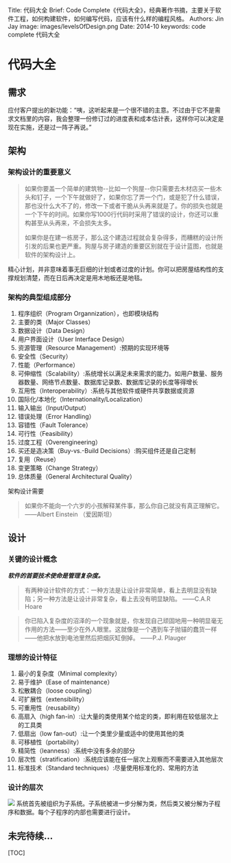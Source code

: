 Title:   代码大全
Brief:   Code Complete《代码大全》，经典著作书摘，主要关于软件工程，如何构建软件，如何编写代码，应该有什么样的编程风格。
Authors: Jin Jay
image:  images/levelsOfDesign.png
Date:    2014-10
keywords: code complete
          代码大全


# 代码大全
## 需求
应付客户提出的新功能：“咦，这听起来是一个很不错的主意。不过由于它不是需求文档里的内容，我会整理一份修订过的进度表和成本估计表，这样你可以决定是现在实施，还是过一阵子再说。”

## 架构
### 架构设计的重要意义
> 如果你要盖一个简单的建筑物--比如一个狗屋--你只需要去木材店买一些木头和钉子，一个下午就做好了，如果你忘了弄一个门，或是犯了什么错误，那也没什么大不了的，修改一下或者干脆从头再来就是了。你的损失也就是一个下午的时间。如果你写1000行代码时采用了错误的设计，你还可以重构甚至从头再来，不会损失太多。  
>   
> 如果你是在建一栋房子，那么这个建造过程就会复杂得多，而糟糕的设计所引发的后果也更严重。狗屋与房子建造的重要区别就在于设计蓝图，也就是软件的架构设计上。

精心计划，并非意味着事无巨细的计划或者过度的计划。你可以把房屋结构性的支撑规划清楚，而在日后再决定是用木地板还是地毯。

### 架构的典型组成部分
1. 程序组织（Program Organnization），也即模块结构
2. 主要的类（Major Classes）
3. 数据设计（Data Design）
4. 用户界面设计（User Interface Design）
5. 资源管理（Resource Management）:预期的实现环境等
6. 安全性（Security）
7. 性能（Performance）
8. 可伸缩性（Scalability）:系统增长以满足未来需求的能力。如用户数量、服务器数量、网络节点数量、数据库记录数、数据库记录的长度等得增长
9. 互用性（Interoperability）:系统与其他软件或硬件共享数据或资源
10. 国际化/本地化（Internationality/Localization）
11. 输入输出（Input/Output）
12. 错误处理（Error Handling）
13. 容错性（Fault Tolerance）
14. 可行性（Feasibility）
15. 过度工程（Overengineering）
16. 买还是造决策（Buy-vs.-Build Decisions）:购买组件还是自己定制
17. 复用（Reuse）
18. 变更策略（Change Strategy）
19. 总体质量（General Architectural Quality）

架构设计需要
> 如果你不能向一个六岁的小孩解释某件事，那么你自己就没有真正理解它。
> ——Albert Einstein （爱因斯坦）

## 设计
### 关键的设计概念
***软件的首要技术使命是管理复杂度。***
> 有两种设计软件的方式：一种方法是让设计非常简单，看上去明显没有缺陷；另一种方法是让设计非常复杂，看上去没有明显缺陷。
> ——C.A.R Hoare

> 你已陷入复杂度的沼泽的一个现象就是，你发现自己顽固地用一种明显毫无作用的方法——至少在外人眼里。这就像是一个遇到车子抛锚的蠢货一样——他把水放到电池里然后把烟灰缸倒掉。
> ——P.J. Plauger

### 理想的设计特征
1. 最小的复杂度（Minimal complexity）
2. 易于维护（Ease of maintenance）
3. 松散耦合（loose coupling）
4. 可扩展性（extensibility）
5. 可重用性（reusability）
6. 高扇入（high fan-in）:让大量的类使用某个给定的类，即利用在较低层次上的工具类
7. 低扇出（low fan-out）:让一个类里少量或适中的使用其他的类
8. 可移植性（portability）
9. 精简性（leanness）:系统中没有多余的部分
10. 层次性（stratification）:系统应该能在任一层次上观察而不需要进入其他层次
11. 标准技术（Standard techniques）:尽量使用标准化的、常用的方法

### 设计的层次
<img src="../../images/levelsOfDesign.png">
系统首先被组织为子系统。子系统被进一步分解为类，然后类又被分解为子程序和数据。每个子程序的内部也需要进行设计。





## 未完待续...


[TOC]
